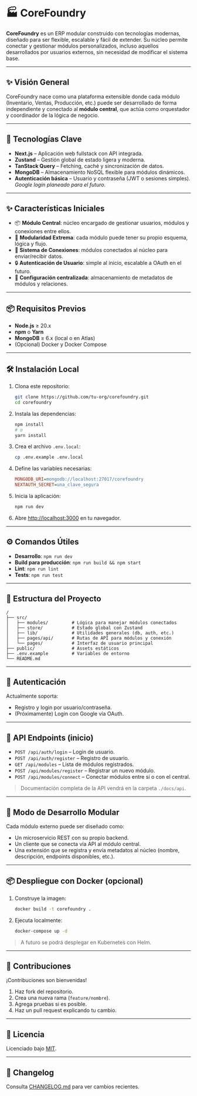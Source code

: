 # 🏭 CoreFoundry

**CoreFoundry** es un ERP modular construido con tecnologías modernas, diseñado para ser flexible, escalable y fácil de extender. Su núcleo permite conectar y gestionar módulos personalizados, incluso aquellos desarrollados por usuarios externos, sin necesidad de modificar el sistema base.

---

## ✨ Visión General

CoreFoundry nace como una plataforma extensible donde cada módulo (Inventario, Ventas, Producción, etc.) puede ser desarrollado de forma independiente y conectado al **módulo central**, que actúa como orquestador y coordinador de la lógica de negocio.

---

## 🧹 Tecnologías Clave

- **Next.js** – Aplicación web fullstack con API integrada.
- **Zustand** – Gestión global de estado ligera y moderna.
- **TanStack Query** – Fetching, caché y sincronización de datos.
- **MongoDB** – Almacenamiento NoSQL flexible para módulos dinámicos.
- **Autenticación básica** – Usuario y contraseña (JWT o sesiones simples).\
  *Google login planeado para el futuro.*

---

## ✨ Características Iniciales

- 📦 **Módulo Central**: núcleo encargado de gestionar usuarios, módulos y conexiones entre ellos.
- 🧱 **Modularidad Extrema**: cada módulo puede tener su propio esquema, lógica y flujo.
- 🔌 **Sistema de Conexiones**: módulos conectados al núcleo para enviar/recibir datos.
- 🔒 **Autenticación de Usuario**: simple al inicio, escalable a OAuth en el futuro.
- 🔧 **Configuración centralizada**: almacenamiento de metadatos de módulos y relaciones.

---

## 📦 Requisitos Previos

- **Node.js** ≥ 20.x
- **npm** o **Yarn**
- **MongoDB** ≥ 6.x (local o en Atlas)
- (Opcional) Docker y Docker Compose

---

## 🛠️ Instalación Local

1. Clona este repositorio:

   ```bash
   git clone https://github.com/tu-org/corefoundry.git
   cd corefoundry
   ```

2. Instala las dependencias:

   ```bash
   npm install
   # o
   yarn install
   ```

3. Crea el archivo `.env.local`:

   ```bash
   cp .env.example .env.local
   ```

4. Define las variables necesarias:

   ```ini
   MONGODB_URI=mongodb://localhost:27017/corefoundry
   NEXTAUTH_SECRET=una_clave_segura
   ```

5. Inicia la aplicación:

   ```bash
   npm run dev
   ```

6. Abre [http://localhost:3000](http://localhost:3000) en tu navegador.

---

## ⚙️ Comandos Útiles

- **Desarrollo**: `npm run dev`
- **Build para producción**: `npm run build && npm start`
- **Lint**: `npm run lint`
- **Tests**: `npm run test`

---

## 📂 Estructura del Proyecto

```
/
├── src/
│   ├── modules/         # Lógica para manejar módulos conectados
│   ├── store/           # Estado global con Zustand
│   ├── lib/             # Utilidades generales (db, auth, etc.)
│   ├── pages/api/       # Rutas de API para módulos y conexión
│   └── pages/           # Interfaz de usuario principal
├── public/              # Assets estáticos
├── .env.example         # Variables de entorno
└── README.md
```

---

## 🔐 Autenticación

Actualmente soporta:

- Registro y login por usuario/contraseña.
- (Próximamente) Login con Google vía OAuth.

---

## 📡 API Endpoints (inicio)

- `POST /api/auth/login` – Login de usuario.
- `POST /api/auth/register` – Registro de usuario.
- `GET /api/modules` – Lista de módulos registrados.
- `POST /api/modules/register` – Registrar un nuevo módulo.
- `POST /api/modules/connect` – Conectar módulos entre sí o con el central.

> Documentación completa de la API vendrá en la carpeta `./docs/api`.

---

## 🤚 Modo de Desarrollo Modular

Cada módulo externo puede ser diseñado como:

- Un microservicio REST con su propio backend.
- Un cliente que se conecta vía API al módulo central.
- Una extensión que se registra y envía metadatos al núcleo (nombre, descripción, endpoints disponibles, etc.).

---

## 📦 Despliegue con Docker (opcional)

1. Construye la imagen:

   ```bash
   docker build -t corefoundry .
   ```

2. Ejecuta localmente:

   ```bash
   docker-compose up -d
   ```

> A futuro se podrá desplegar en Kubernetes con Helm.

---

## 🤝 Contribuciones

¡Contribuciones son bienvenidas!

1. Haz fork del repositorio.
2. Crea una nueva rama (`feature/nombre`).
3. Agrega pruebas si es posible.
4. Haz un pull request explicando tu cambio.

---

## 📜 Licencia

Licenciado bajo [MIT](LICENSE).

---

## 📅 Changelog

Consulta [CHANGELOG.md](./CHANGELOG.md) para ver cambios recientes.

